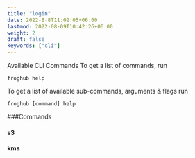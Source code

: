```yaml
---
title: "login"
date: 2022-8-8T11:02:05+06:00
lastmod: 2022-08-09T10:42:26+06:00
weight: 2
draft: false
keywords: ["cli"]
---
```


Available CLI Commands
To get a list of commands, run

```base
froghub help
```

To get a list of available sub-commands, arguments & flags run

```base
froghub [command] help
```

###Commands

#### s3

#### kms


